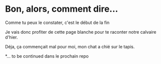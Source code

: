 # Bon, alors, comment dire...

Comme tu peux le constater, c'est le début de la fin

Je vais donc profiter de cette page blanche pour te raconter notre calvaire d'hier.

Déja, ça commençait mal pour moi, mon chat a chié sur le tapis. 

*... to be continued dans le prochain repo


